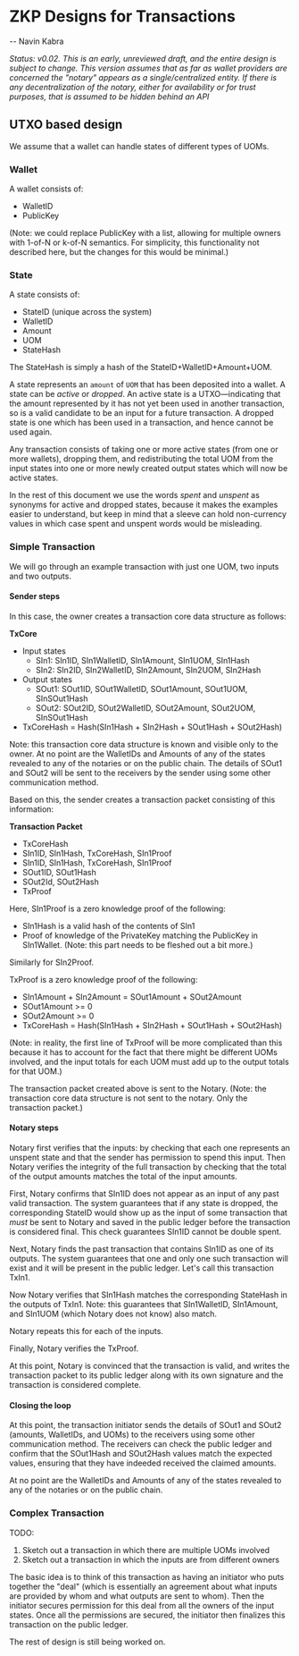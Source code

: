 # ZKP Designs for Transactions

-- Navin Kabra

_Status: v0.02. This is an early, unreviewed draft, and the entire design is subject to change. This version assumes that as far as wallet providers are concerned the "notary" appears as a single/centralized entity. If there is any decentralization of the notary, either for availability or for trust purposes, that is assumed to be hidden behind an API_

## UTXO based design

We assume that a wallet can handle states of different types of UOMs.


### Wallet

A wallet consists of:

- WalletID
- PublicKey

(Note: we could replace PublicKey with a list, allowing for multiple owners with 1-of-N or k-of-N semantics. For simplicity, this functionality not described here, but the changes for this would be minimal.)

### State

A state consists of:

- StateID (unique across the system)
- WalletID
- Amount
- UOM
- StateHash

The StateHash is simply a hash of the StateID+WalletID+Amount+UOM. 

A state represents an `amount` of `UOM` that has been deposited into a wallet. A state can be _active_ or _dropped_. An active state is a UTXO—indicating that the amount represented by it has not yet been used in another transaction, so is a valid candidate to be an input for a future transaction. A dropped state is one which has been used in a transaction, and hence cannot be used again.

Any transaction consists of taking one or more active states (from one or more wallets), dropping them, and redistributing the total UOM from the input states into one or more newly created output states which will now be active states.

In the rest of this document we use the words _spent_ and _unspent_ as synonyms for active and dropped states, because it makes the examples easier to understand, but keep in mind that a sleeve can hold non-currency values in which case spent and unspent words would be misleading.


### Simple Transaction

We will go through an example transaction with just one UOM, two inputs and two outputs.

#### Sender steps

In this case, the owner creates a transaction core data structure as follows:

**TxCore**

- Input states
  - SIn1: SIn1ID, SIn1WalletID, SIn1Amount, SIn1UOM, SIn1Hash
  - SIn2: SIn2ID, SIn2WalletID, SIn2Amount, SIn2UOM, SIn2Hash
- Output states
  - SOut1: SOut1ID, SOut1WalletID, SOut1Amount, SOut1UOM, SInSOut1Hash
  - SOut2: SOut2ID, SOut2WalletID, SOut2Amount, SOut2UOM, SInSOut1Hash
- TxCoreHash = Hash(SIn1Hash + SIn2Hash + SOut1Hash + SOut2Hash)

Note: this transaction core data structure is known and visible only to the owner. At no point are the WalletIDs and Amounts of any of the states revealed to any of the notaries or on the public chain. The details of SOut1 and SOut2 will be sent to the receivers by the sender using some other communication method.

Based on this, the sender creates a transaction packet consisting of this information:

**Transaction Packet**

- TxCoreHash
- SIn1ID, SIn1Hash, TxCoreHash, SIn1Proof
- SIn1ID, SIn1Hash, TxCoreHash, SIn1Proof
- SOut1ID, SOut1Hash
- SOut2Id, SOut2Hash
- TxProof

Here, SIn1Proof is a zero knowledge proof of the following:

- SIn1Hash is a valid hash of the contents of SIn1
- Proof of knowledge of the PrivateKey matching the PublicKey in SIn1Wallet. (Note: this part needs to be fleshed out a bit more.)

Similarly for SIn2Proof.

TxProof is a zero knowledge proof of the following:

- SIn1Amount + SIn2Amount = SOut1Amount + SOut2Amount
- SOut1Amount >= 0
- SOut2Amount >= 0
- TxCoreHash = Hash(SIn1Hash + SIn2Hash + SOut1Hash + SOut2Hash)

(Note: in reality, the first line of TxProof will be more complicated than this because it has to account for the fact that there might be different UOMs involved, and the input totals for each UOM must add up to the output totals for that UOM.)

The transaction packet created above is sent to the Notary. (Note: the transaction core data structure is not sent to the notary. Only the transaction packet.)

#### Notary steps

Notary first verifies that the inputs: by checking that each one represents an unspent state and that the sender has permission to spend this input. Then Notary verifies the integrity of the full transaction by checking that the total of the output amounts matches the total of the input amounts.

First, Notary confirms that SIn1ID does not appear as an input of any past valid transaction. The system guarantees that if any state is dropped, the corresponding StateID would show up as the input of some transaction that _must_ be sent to Notary and saved in the public ledger before the transaction is considered final. This check guarantees SIn1ID cannot be double spent.

Next, Notary finds the past transaction that contains SIn1ID as one of its outputs. The system guarantees that one and only one such transaction will exist and it will be present in the public ledger. Let's call this transaction TxIn1. 

Now Notary verifies that SIn1Hash matches the corresponding StateHash in the outputs of TxIn1. Note: this guarantees that SIn1WalletID, SIn1Amount, and SIn1UOM (which Notary does not know) also match.

Notary repeats this for each of the inputs.

Finally, Notary verifies the TxProof.

At this point, Notary is convinced that the transaction is valid, and writes the transaction packet to its public ledger along with its own signature and the transaction is considered complete.

#### Closing the loop


At this point, the transaction initiator sends the details of SOut1 and SOut2 (amounts, WalletIDs, and UOMs) to the receivers using some other communication method. The receivers can check the public ledger and confirm that the SOut1Hash and SOut2Hash values match the expected values, ensuring that they have indeeded received the claimed amounts.

At no point are the WalletIDs and Amounts of any of the states revealed to any of the notaries or on the public chain.

### Complex Transaction

TODO:

1. Sketch out a transaction in which there are multiple UOMs involved
2. Sketch out a transaction in which the inputs are from different owners

The basic idea is to think of this transaction as having an initiator who puts together the "deal" (which is essentially an agreement about what inputs are provided by whom and what outputs are sent to whom). Then the initiator secures permission for this deal from all the owners of the input states. Once all the permissions are secured, the initiator then finalizes this transaction on the public ledger. 

The rest of design is still being worked on.
